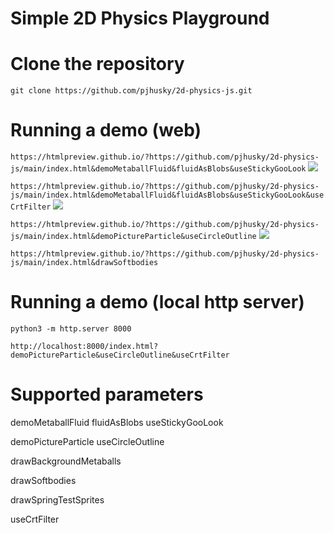# Simple 2D Physics Playground

# Clone the repository

```git clone https://github.com/pjhusky/2d-physics-js.git```

# Running a demo (web)

```https://htmlpreview.github.io/?https://github.com/pjhusky/2d-physics-js/main/index.html&demoMetaballFluid&fluidAsBlobs&useStickyGooLook```
![](/Metaball.jpg)

```https://htmlpreview.github.io/?https://github.com/pjhusky/2d-physics-js/main/index.html&demoMetaballFluid&fluidAsBlobs&useStickyGooLook&useCrtFilter```
![](/MetaballCrtFilter.jpg)



```https://htmlpreview.github.io/?https://github.com/pjhusky/2d-physics-js/main/index.html&demoPictureParticle&useCircleOutline```
![](/PictureParticles.jpg)

```https://htmlpreview.github.io/?https://github.com/pjhusky/2d-physics-js/main/index.html&drawSoftbodies```


# Running a demo (local http server)

```python3 -m http.server 8000```

```http://localhost:8000/index.html?demoPictureParticle&useCircleOutline&useCrtFilter```


# Supported parameters

demoMetaballFluid
fluidAsBlobs
useStickyGooLook

demoPictureParticle
useCircleOutline

drawBackgroundMetaballs

drawSoftbodies

drawSpringTestSprites

useCrtFilter

